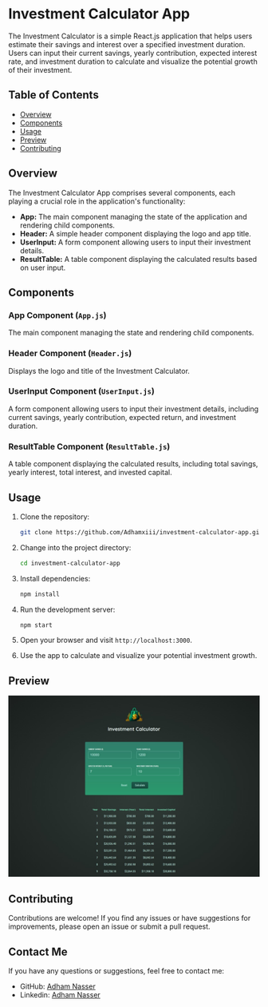 # Investment Calculator App

The Investment Calculator is a simple React.js application that helps users estimate their savings and interest over a specified investment duration. Users can input their current savings, yearly contribution, expected interest rate, and investment duration to calculate and visualize the potential growth of their investment.

## Table of Contents

- [Overview](#overview)
- [Components](#components)
- [Usage](#usage)
- [Preview](#preview)
- [Contributing](#contributing)

## Overview

The Investment Calculator App comprises several components, each playing a crucial role in the application's functionality:

- **App:** The main component managing the state of the application and rendering child components.
- **Header:** A simple header component displaying the logo and app title.
- **UserInput:** A form component allowing users to input their investment details.
- **ResultTable:** A table component displaying the calculated results based on user input.

## Components

### App Component (`App.js`)

The main component managing the state and rendering child components.

### Header Component (`Header.js`)

Displays the logo and title of the Investment Calculator.

### UserInput Component (`UserInput.js`)

A form component allowing users to input their investment details, including current savings, yearly contribution, expected return, and investment duration.

### ResultTable Component (`ResultTable.js`)

A table component displaying the calculated results, including total savings, yearly interest, total interest, and invested capital.

## Usage

1. Clone the repository:

   ```bash
   git clone https://github.com/Adhamxiii/investment-calculator-app.git
   ```

2. Change into the project directory:

    ```bash
    cd investment-calculator-app
    ```

3. Install dependencies:

    ```bash
    npm install
    ```

4. Run the development server:

    ```bash
    npm start
    ```

5. Open your browser and visit `http://localhost:3000`.

6. Use the app to calculate and visualize your potential investment growth.

## Preview

![Preview](image.png)

## Contributing

Contributions are welcome! If you find any issues or have suggestions for improvements, please open an issue or submit a pull request.

## Contact Me

If you have any questions or suggestions, feel free to contact me:

- GitHub: [Adham Nasser](https://github.com/Adhamxiii)
- Linkedin: [Adham Nasser](https://www.linkedin.com/in/adhamnasser/)
